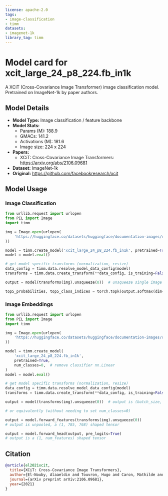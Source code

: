 ```yaml
---
license: apache-2.0
tags:
- image-classification
- timm
datasets:
- imagenet-1k
library_tag: timm
---
```

# Model card for xcit_large_24_p8_224.fb_in1k

A XCiT (Cross-Covariance Image Transformer) image classification model. Pretrained on ImageNet-1k by paper authors.

## Model Details
- **Model Type:** Image classification / feature backbone
- **Model Stats:**
  - Params (M): 188.9
  - GMACs: 141.2
  - Activations (M): 181.6
  - Image size: 224 x 224
- **Papers:**
  - XCiT: Cross-Covariance Image Transformers: https://arxiv.org/abs/2106.09681
- **Dataset:** ImageNet-1k
- **Original:** https://github.com/facebookresearch/xcit

## Model Usage
### Image Classification
```python
from urllib.request import urlopen
from PIL import Image
import timm

img = Image.open(urlopen(
    'https://huggingface.co/datasets/huggingface/documentation-images/resolve/main/beignets-task-guide.png'
))

model = timm.create_model('xcit_large_24_p8_224.fb_in1k', pretrained=True)
model = model.eval()

# get model specific transforms (normalization, resize)
data_config = timm.data.resolve_model_data_config(model)
transforms = timm.data.create_transform(**data_config, is_training=False)

output = model(transforms(img).unsqueeze(0))  # unsqueeze single image into batch of 1

top5_probabilities, top5_class_indices = torch.topk(output.softmax(dim=1) * 100, k=5)
```

### Image Embeddings
```python
from urllib.request import urlopen
from PIL import Image
import timm

img = Image.open(urlopen(
    'https://huggingface.co/datasets/huggingface/documentation-images/resolve/main/beignets-task-guide.png'
))

model = timm.create_model(
    'xcit_large_24_p8_224.fb_in1k',
    pretrained=True,
    num_classes=0,  # remove classifier nn.Linear
)
model = model.eval()

# get model specific transforms (normalization, resize)
data_config = timm.data.resolve_model_data_config(model)
transforms = timm.data.create_transform(**data_config, is_training=False)

output = model(transforms(img).unsqueeze(0))  # output is (batch_size, num_features) shaped tensor

# or equivalently (without needing to set num_classes=0)

output = model.forward_features(transforms(img).unsqueeze(0))
# output is unpooled, a (1, 785, 768) shaped tensor

output = model.forward_head(output, pre_logits=True)
# output is a (1, num_features) shaped tensor
```

## Citation
```bibtex
@article{el2021xcit,
  title={XCiT: Cross-Covariance Image Transformers},
  author={El-Nouby, Alaaeldin and Touvron, Hugo and Caron, Mathilde and Bojanowski, Piotr and Douze, Matthijs and Joulin, Armand and Laptev, Ivan and Neverova, Natalia and Synnaeve, Gabriel and Verbeek, Jakob and others},
  journal={arXiv preprint arXiv:2106.09681},
  year={2021}
}
```
